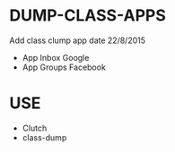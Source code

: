 # DUMP-CLASS-APPS
Add class clump app date 22/8/2015
- App Inbox Google
- App Groups Facebook
# USE
- Clutch
- class-dump
